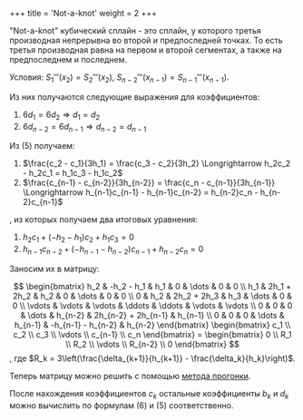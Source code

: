 +++
title = 'Not-a-knot'
weight = 2
+++

"Not-a-knot" кубический сплайн - это сплайн, у которого третья производная непрерывна во второй и предпоследней точках. То есть третья производная равна на первом и второй сегментах, а также на предпоследнем и последнем.

Условия: $S_1'''(x_2) = S_2'''(x_2), \ S_{n-2}'''(x_{n-1}) = S_{n-1}'''(x_{n-1})$.

Из них получаются следующие выражения для коэффициентов:
1. $6d_1 = 6d_2 \Longrightarrow d_1 = d_2$
2. $6d_{n-2} = 6d_{n-1} \Longrightarrow d_{n-2} = d_{n-1}$

Из (5) получаем:
1. $\frac{c_2 - c_1}{3h_1} = \frac{c_3 - c_2}{3h_2} \Longrightarrow h_2c_2 - h_2c_1 = h_1c_3 - h_1c_2$
2. $\frac{c_{n-1} - c_{n-2}}{3h_{n-2}} = \frac{c_n - c_{n-1}}{3h_{n-1}} \Longrightarrow h_{n-1}c_{n-1} - h_{n-1}c_{n-2} = h_{n-2}c_n - h_{n-2}c_{n-1}$

, из которых получаем два итоговых уравнения:
1. $h_2c_1 + (-h_2 - h_1)c_2 + h_1c_3 = 0$
2. $h_{n-1}c_{n-2} + (-h_{n-1} - h_{n-2})c_{n-1} + h_{n-2}c_n = 0$

Заносим их в матрицу:

$$
\begin{bmatrix}
	h_2 & -h_2 - h_1 & h_1 & 0 & \dots & 0 & 0 \\
	h_1 & 2h_1 + 2h_2 & h_2 & 0 & \dots & 0 & 0 \\
	0 & h_2 & 2h_2 + 2h_3 & h_3 & \dots & 0 & 0 \\
	\vdots & \vdots & \vdots & \ddots & \ddots & \vdots & \vdots \\
	0 & 0 & 0 & \dots & h_{n-2} & 2h_{n-2} + 2h_{n-1} & h_{n-1} \\
	0 & 0 & 0 & \dots & h_{n-1} & -h_{n-1} - h_{n-2} & h_{n-2}
\end{bmatrix}
\begin{bmatrix}
	c_1 \\ c_2 \\ c_3 \\ \vdots \\ c_{n-1} \\ c_n
\end{bmatrix}
= \begin{bmatrix}
	0 \\ R_1 \\ R_2 \\ \vdots \\ R_{n-2} \\ 0
\end{bmatrix}
$$
, где $R_k = 3\left(\frac{\delta_{k+1}}{h_{k+1}} - \frac{\delta_k}{h_k}\right)$.

Теперь матрицу можно решить с помощью [метода прогонки](https://ru.wikipedia.org/wiki/Метод_прогонки).

После нахождения коэффициентов $c_k$ остальные коэффициенты $b_k$ и $d_k$ можно вычислить по формулам (6) и (5) соответственно.